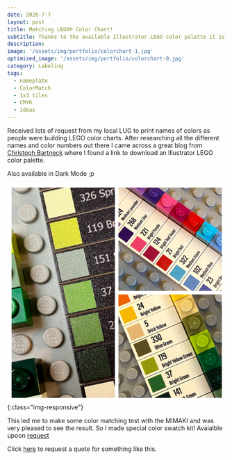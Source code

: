 ```yaml
---
date: 2020-7-7
layout: post
title: Matching LEGO® Color Chart!
subtitle: Thanks to the available Illustrator LEGO color palette it is now possible for millionprints to match any of those LEGO colors. 
description: 
image: '/assets/img/portfolio/colorchart-1.jpg'
optimized_image: '/assets/img/portfolio/colorchart-0.jpg'
category: Labeling
tags:
  - nameplate
  - ColorMatch
  - 1x3 tiles
  - CMYK
  - ideas
---
```


Received lots of request from my local LUG to print names of colors as people were building LEGO color charts. After researching all the different names and color numbers out there I came across a great blog from [Christoph Bartneck](https://www.bartneck.de/2016/09/09/the-curious-case-of-lego-colors/) where I found a link to download an Illustrator LEGO color palette. 

Also available in Dark Mode ;p

![other view](/assets/img/portfolio/colorchart-2.jpg){:class="img-responsive"}

This led me to make some color matching test with the MIMAKI and was very pleased to see the result. So I made special color swatch kit! Avaialble upoon [request](https://millionprints.com/contact/)  






Click [here](https://millionprints.com/contact/) to request a quote for something like this.